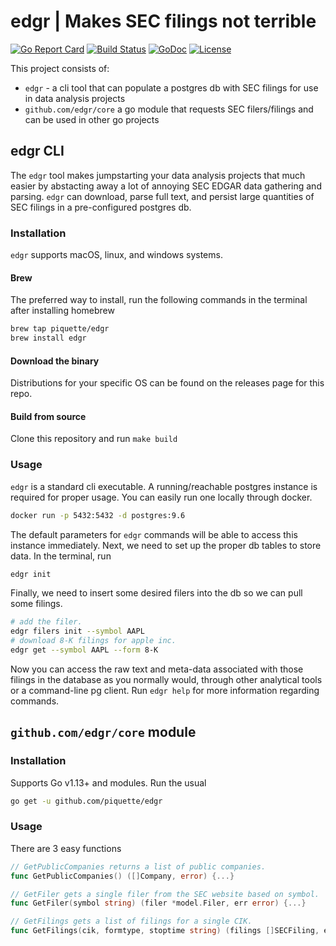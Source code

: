 # edgr | Makes SEC filings not terrible

[![Go Report Card](https://goreportcard.com/badge/github.com/piquette/edgr)](https://goreportcard.com/badge/github.com/piquette/edgr)
[![Build Status](https://travis-ci.org/piquette/edgr.svg?branch=master)](https://travis-ci.org/piquette/edgr)
[![GoDoc](https://godoc.org/github.com/piquette/edgr?status.svg)](https://godoc.org/github.com/piquette/qtrn)
[![License](https://img.shields.io/badge/License-Apache%202.0-blue.svg)](https://opensource.org/licenses/Apache-2.0)

This project consists of:
* `edgr` - a cli tool that can populate a postgres db with SEC filings for use in data analysis projects
* `github.com/edgr/core` a go module that requests SEC filers/filings and can be used in other go projects


## edgr CLI
The `edgr` tool makes jumpstarting your data analysis projects that much easier by abstacting away a lot of annoying SEC EDGAR data gathering and parsing. `edgr` can download, parse full text, and persist large quantities of SEC filings in a pre-configured postgres db.

### Installation
`edgr` supports macOS, linux, and windows systems.

#### Brew
The preferred way to install, run the following commands in the terminal after installing homebrew
```sh
brew tap piquette/edgr
brew install edgr
```
#### Download the binary
Distributions for your specific OS can be found on the releases page for this repo.

#### Build from source
Clone this repository and run `make build`

### Usage
`edgr` is a standard cli executable. A running/reachable postgres instance is required for proper usage. You can easily run one locally through docker.
```sh
docker run -p 5432:5432 -d postgres:9.6
```
The default parameters for `edgr` commands will be able to access this instance immediately.
Next, we need to set up the proper db tables to store data. In the terminal, run 
```sh
edgr init
```
Finally, we need to insert some desired filers into the db so we can pull some filings.
```sh
# add the filer.
edgr filers init --symbol AAPL
# download 8-K filings for apple inc.
edgr get --symbol AAPL --form 8-K
```
Now you can access the raw text and meta-data associated with those filings in the database as you normally would, through other analytical tools or a command-line pg client. Run `edgr help` for more information regarding commands.

## `github.com/edgr/core` module

### Installation
Supports Go v1.13+ and modules. Run the usual
```sh
go get -u github.com/piquette/edgr
```

### Usage
There are 3 easy functions
```go
// GetPublicCompanies returns a list of public companies.
func GetPublicCompanies() ([]Company, error) {...}

// GetFiler gets a single filer from the SEC website based on symbol.
func GetFiler(symbol string) (filer *model.Filer, err error) {...}

// GetFilings gets a list of filings for a single CIK.
func GetFilings(cik, formtype, stoptime string) (filings []SECFiling, err error) {...}
```
